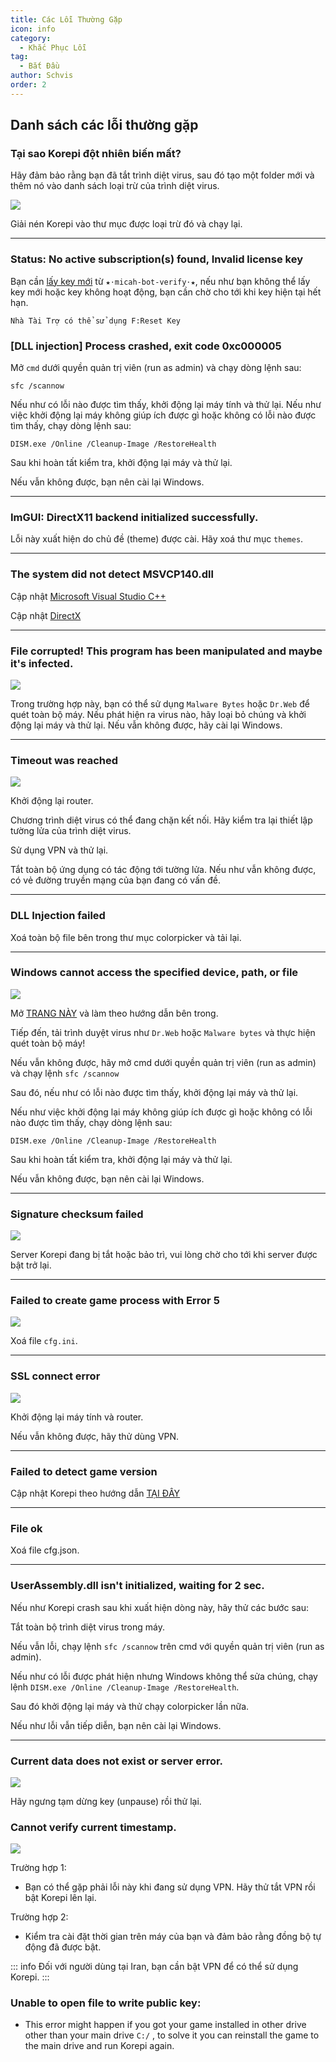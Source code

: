 ```yaml
---
title: Các Lỗi Thường Gặp
icon: info
category:
  - Khắc Phục Lỗi
tag:
  - Bắt Đầu
author: Schvis
order: 2
---
```


## Danh sách các lỗi thường gặp

### Tại sao Korepi đột nhiên biến mất?

Hãy đảm bảo rằng bạn đã tắt trình diệt virus, sau đó tạo một folder mới và thêm nó vào danh sách loại trừ của trình diệt virus.

![](/assets/images/docs/202312/virus.png)

Giải nén Korepi vào thư mục được loại trừ đó và chạy lại.

---
### Status: No active subscription(s) found, Invalid license key

Bạn cần [lấy key mới](../guide/getkey.md) từ `⁠★⋅micah-bot-verify⋅★`, nếu như bạn không thể lấy key mới hoặc key không hoạt động, bạn cần chờ cho tới khi key hiện tại hết hạn.

`Nhà Tài Trợ có thể sử dụng F:Reset Key`

### [DLL injection] Process crashed, exit code 0xc000005

Mở `cmd` dưới quyền quản trị viên (run as admin) và chạy dòng lệnh sau:

`sfc /scannow`

Nếu như có lỗi nào được tìm thấy, khởi động lại máy tính và thử lại.
Nếu như việc khởi động lại máy không giúp ích được gì hoặc không có lỗi nào được tìm thấy, chạy dòng lệnh sau:

`DISM.exe /Online /Cleanup-Image /RestoreHealth`

Sau khi hoàn tất kiểm tra, khởi động lại máy và thử lại.

Nếu vẫn không được, bạn nên cài lại Windows.

---
### ImGUI: DirectX11 backend initialized successfully.

Lỗi này xuất hiện do chủ đề (theme) được cài. Hãy xoá thư mục `themes`.

---
### The system did not detect MSVCP140.dll

Cập nhật [Microsoft Visual Studio C++](https://learn.microsoft.com/en-us/cpp/windows/latest-supported-vc-redist?view=msvc-170#visual-studio-2015-2017-2019-and-2022)

Cập nhật [DirectX](https://www.microsoft.com/en-us/download/details.aspx?id=35)

---
### File corrupted! This program has been manipulated and maybe it's infected.

![](/assets/images/docs/202312/virus2.png)

Trong trường hợp này, bạn có thể sử dụng `Malware Bytes` hoặc `Dr.Web` để quét toàn bộ máy. Nếu phát hiện ra virus nào, hãy loại bỏ chúng và khởi động lại máy và thử lại. Nếu vẫn không được, hãy cài lại Windows.

---
### Timeout was reached

![](/assets/images/docs/202312/error1.png)

Khởi động lại router.

Chương trình diệt virus có thể đang chặn kết nối. Hãy kiểm tra lại thiết lập tường lửa của trình diệt virus.

Sử dụng VPN và thử lại.

Tắt toàn bộ ứng dụng có tác động tới tường lửa. Nếu như vẫn không được, có vẻ đường truyền mạng của bạn đang có vấn đề.

---
### DLL Injection failed

Xoá toàn bộ file bên trong thư mục colorpicker và tải lại.

---
### Windows cannot access the specified device, path, or file

![](/assets/images/docs/202312/error2.png)

Mở [TRANG NÀY](https://support.microsoft.com/en-us/topic/-windows-cannot-access-the-specified-device-path-or-file-error-when-you-try-to-install-update-or-start-a-program-or-file-46361133-47ed-6967-c13e-e75d3cc29657) và làm theo hướng dẫn bên trong.

Tiếp đến, tải trình duyệt virus như `Dr.Web` hoặc `Malware bytes` và thực hiện quét toàn bộ máy!

Nếu vẫn không được, hãy mở cmd dưới quyền quản trị viên (run as admin) và chạy lệnh `sfc /scannow`

Sau đó, nếu như có lỗi nào được tìm thấy, khởi động lại máy và thử lại.

Nếu như việc khởi động lại máy không giúp ích được gì hoặc không có lỗi nào được tìm thấy, chạy dòng lệnh sau:

`DISM.exe /Online /Cleanup-Image /RestoreHealth`

Sau khi hoàn tất kiểm tra, khởi động lại máy và thử lại.

Nếu vẫn không được, bạn nên cài lại Windows.

---
### Signature checksum failed

![](/assets/images/docs/202312/checksum.png)

Server Korepi đang bị tắt hoặc bảo trì, vui lòng chờ cho tới khi server được bật trở lại.

---
### Failed to create game process with Error 5

![](/assets/images/docs/202312/error3.png)

Xoá file `cfg.ini`.

---
### SSL connect error

![](/assets/images/docs/202312/error4.png)

Khởi động lại máy tính và router.

Nếu vẫn không được, hãy thử dùng VPN.

---
### Failed to detect game version

Cập nhật Korepi theo hướng dẫn [TẠI ĐÂY](../start/download.md)

---
### File ok

Xoá file cfg.json.

---
### UserAssembly.dll isn't initialized, waiting for 2 sec.

Nếu như Korepi crash sau khi xuất hiện dòng này, hãy thử các bước sau:

Tắt toàn bộ trình diệt virus trong máy.

Nếu vẫn lỗi, chạy lệnh `sfc /scannow` trên cmd với quyền quản trị viên (run as admin).

Nếu như có lỗi được phát hiện nhưng Windows không thể sửa chúng, chạy lệnh `DISM.exe /Online /Cleanup-Image /RestoreHealth`. 

Sau đó khởi động lại máy và thử chạy colorpicker lần nữa.

Nếu như lỗi vẫn tiếp diễn, bạn nên cài lại Windows.

---
### Current data does not exist or server error.

![](/assets/images/docs/202312/error.png)

Hãy ngưng tạm dừng key (unpause) rồi thử lại.

### Cannot verify current timestamp.

![](/assets/images/docs/202402/timestamp.png)

Trường hợp 1:
- Bạn có thể gặp phải lỗi này khi đang sử dụng VPN. Hãy thử tắt VPN rồi bật Korepi lên lại.

Trường hợp 2:
- Kiểm tra cài đặt thời gian trên máy của bạn và đảm bảo rằng đồng bộ tự động đã được bật.

::: info Đối với người dùng tại Iran, bạn cần bật VPN để có thể sử dụng Korepi.
:::

### Unable to open file to write public key:

- This error might happen if you got your game installed in other drive other than your main drive `C:/` , to solve it you can reinstall the game to the main drive and run Korepi again.
